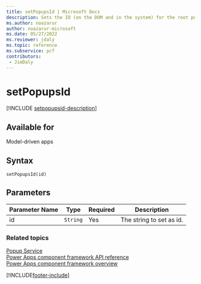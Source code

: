 ```yaml
---
title: setPopupsId | Microsoft Docs
description: Sets the ID (on the DOM and in the system) for the root popup element.
ms.author: noazarur
author: noazarur-microsoft
ms.date: 05/27/2022
ms.reviewer: jdaly
ms.topic: reference
ms.subservice: pcf
contributors:
 - JimDaly
---
```


# setPopupsId

[!INCLUDE [setpopupsid-description](includes/setpopupsid-description.md)]

## Available for 

Model-driven apps

## Syntax

`setPopupsId(id)`

## Parameters

| Parameter Name|Type|Required|Description|
| ------------- |----|--------|-----------|
|id|`String`|Yes|The string to set as id.|


### Related topics

[Popup Service](../popupservice.md)<br/>
[Power Apps component framework API reference](../../reference/index.md)<br/>
[Power Apps component framework overview](../../overview.md)

[!INCLUDE[footer-include](../../../../includes/footer-banner.md)]
